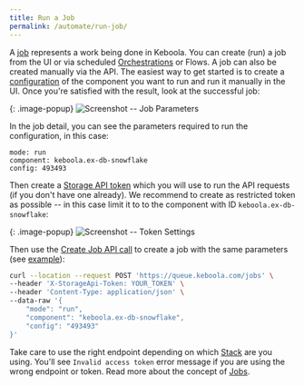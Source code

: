 ```yaml
---
title: Run a Job
permalink: /automate/run-job/
---
```


A [job](https://help.keboola.com/management/jobs/) represents a work being done in Keboola. 
You can create (run) a job from the UI or via scheduled [Orchestrations](https://help.keboola.com/orchestrator/) or Flows. 
A job can also be created manually via the API. The easiest way to get started is to create
a [configuration](https://help.keboola.com/components/) of the component you want to run and run it manually in the UI. 
Once you're satisfied with the result, look at the successful job:

{: .image-popup}
![Screenshot -- Job Parameters](/automate/job-parameters.png)

In the job detail, you can see the parameters required to run the configuration, in this case:

```
mode: run
component: keboola.ex-db-snowflake
config: 493493
```

Then create a [Storage API token](https://help.keboola.com/management/project/tokens/) which you will use to 
run the API requests (if you don't have one already). We recommend to create
as restricted token as possible -- in this case limit it to to the component with ID `keboola.ex-db-snowflake`:

{: .image-popup}
![Screenshot -- Token Settings](/automate/token-settings.png)

Then use the [Create Job API call](https://app.swaggerhub.com/apis-docs/keboola/job-queue-api/1.2.4#/Jobs/createJob) to 
create a job with the same parameters 
(see [example](https://documenter.getpostman.com/view/3086797/77h845D#fd60aa15-485c-4922-8536-c2ba2f27e8ea)):

```bash
curl --location --request POST 'https://queue.keboola.com/jobs' \
--header 'X-StorageApi-Token: YOUR_TOKEN' \
--header 'Content-Type: application/json' \
--data-raw '{
    "mode": "run",
    "component": "keboola.ex-db-snowflake",
    "config": "493493"
}'
```

Take care to use the right endpoint depending on which [Stack](https://help.keboola.com/overview/#stacks) are you using. 
You'll see `Invalid access token` error message if you are using the wrong endpoint or token. Read more about 
the concept of [Jobs](/integrate/jobs/). 

